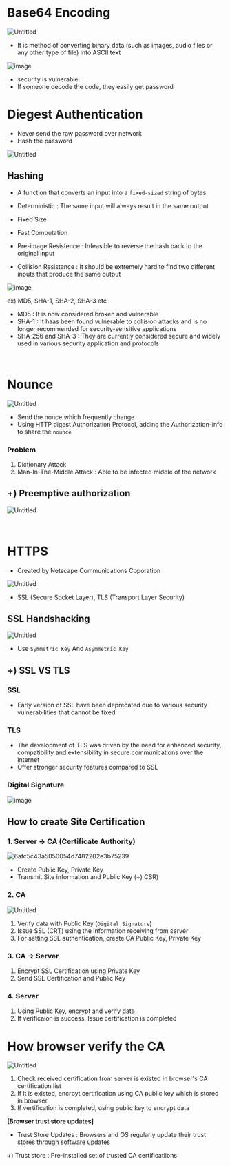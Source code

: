 # Base64 Encoding

![Untitled](https://github.com/JaeYeonLee0621/a-mixed-knowledge/assets/32635539/d3a6554e-3fc0-4685-abd3-a6540057c399)

- It is method of converting binary data (such as images, audio files or any other type of file) into ASCII text

![image](https://github.com/JaeYeonLee0621/a-mixed-knowledge/assets/32635539/55ca3f01-da2e-4f25-8559-45e376b89dc4)

- security is vulnerable
- If someone decode the code, they easily get password

# Diegest Authentication

- Never send the raw password over network
- Hash the password

![Untitled](https://github.com/JaeYeonLee0621/a-mixed-knowledge/assets/32635539/e59ccb20-a230-4e40-aee2-692d9f139307)

## Hashing

- A function that converts an input into a `fixed-sized` string of bytes

- Deterministic : The same input will always result in the same output
- Fixed Size
- Fast Computation
- Pre-image Resistence : Infeasible to reverse the hash back to the original input
- Collision Resistance : It should be extremely hard to find two different inputs that produce the same output

![image](https://github.com/JaeYeonLee0621/a-mixed-knowledge/assets/32635539/f1ce0763-d5a5-4df6-908e-e44ce0b47cef)

ex) MD5, SHA-1, SHA-2, SHA-3 etc

- MD5 : It is now considered broken and vulnerable
- SHA-1 : It haas been found vulnerable to collision attacks and is no longer recommended for security-sensitive applications
- SHA-256 and SHA-3 : They are currently considered secure and widely used in various security application and protocols

<br/>

# Nounce

![Untitled](https://github.com/JaeYeonLee0621/a-mixed-knowledge/assets/32635539/b899c25e-0a86-4311-83b7-a54e5976febb)

- Send the nonce which frequently change
- Using HTTP digest Authorization Protocol, adding the Authorization-info to share the `nounce`

### Problem
1. Dictionary Attack
2. Man-In-The-Middle Attack : Able to be infected middle of the network

## +) Preemptive authorization

![Untitled](https://github.com/JaeYeonLee0621/a-mixed-knowledge/assets/32635539/ebfa863e-4339-4c7e-a5a9-769d98d8f8a4)

<br/>

# HTTPS

- Created by Netscape Communications Coporation

![Untitled](https://github.com/JaeYeonLee0621/a-mixed-knowledge/assets/32635539/3b81fc64-79a6-4516-8961-f01765bc4768)

- SSL (Secure Socket Layer), TLS (Transport Layer Security)

## SSL Handshacking

![Untitled](https://github.com/JaeYeonLee0621/a-mixed-knowledge/assets/32635539/b983c0dc-ad60-4ee5-afc0-47d331b50159)

- Use `Symmetric Key` And `Asymmetric Key`

## +) SSL VS TLS

### SSL
- Early version of SSL have been deprecated due to various security vulnerabilities that cannot be fixed

### TLS
- The development of TLS was driven by the need for enhanced security, compatibility and extensibility in secure communications over the internet
- Offer stronger security features compared to SSL

### Digital Signature

![image](https://github.com/JaeYeonLee0621/a-mixed-knowledge/assets/32635539/0590af58-a3f6-4660-9cfb-4054f9a33134)

## How to create Site Certification

### 1. Server -> CA (Certificate Authority)

![6afc5c43a5050054d7482202e3b75239](https://github.com/JaeYeonLee0621/a-mixed-knowledge/assets/32635539/dddd053d-cd9b-44d6-9072-ea33fa1db692)

- Create Public Key, Private Key
- Transmit Site information and Public Key (+) CSR)

### 2. CA

![Untitled](https://github.com/JaeYeonLee0621/a-mixed-knowledge/assets/32635539/eb36f3fc-6ceb-4987-b531-ce905dbfb30f)

1. Verify data with Public Key (`Digital Signature`)
2. Issue SSL (CRT) using the information receiving from server
3. For setting SSL authentication, create CA Public Key, Private Key

### 3. CA -> Server

1. Encrypt SSL Certification using Private Key
2. Send SSL Certification and Public Key

### 4. Server

1. Using Public Key, encrypt and verify data
2. If verificaion is success, Issue certification is completed

# How browser verify the CA

![Untitled](https://github.com/JaeYeonLee0621/a-mixed-knowledge/assets/32635539/4c9181a5-1c6f-4bd1-86f0-ab0524a42e97)

1. Check received certification from server is existed in browser's CA certification list
2. If it is existed, encrpyt certification using CA public key which is stored in browser
3. If vertification is completed, using public key to encrypt data

**[Browser trust store updates]**
- Trust Store Updates : Browsers and OS regularly update their trust stores through software updates

+) Trust store : Pre-installed set of trusted CA certificatiions
